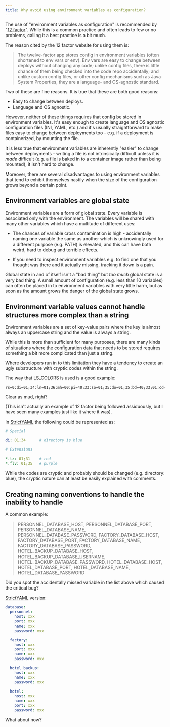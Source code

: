 ```yaml
---
title: Why avoid using environment variables as configuration?
---
```


The use of "environment variables as configuration" is recommended by
"[12 factor](https://12factor.net/config)". While this is a common
practice and often leads to few or no problems, calling it a best
practice is a bit much.

The reason cited by the 12 factor website for using them is:

>The twelve-factor app stores config in environment variables (often shortened to env vars or env). Env vars are easy to change between deploys without changing any code; unlike config files, there is little chance of them being checked into the code repo accidentally; and unlike custom config files, or other config mechanisms such as Java System Properties, they are a language- and OS-agnostic standard.

Two of these are fine reasons. It is true that these are both good reasons:

* Easy to change between deploys.
* Language and OS agnostic.

However, neither of these things requires that config be stored in environment variables.
It's easy enough to create language and OS agnostic configuration files
(INI, YAML, etc.) and it's usually straightforward to make files easy to change
between deployments too - e.g. if a deployment is containerized, by mounting the file.

It is less true that environment variables are inherently "easier" to change between
deployments - writing a file is not intrinsically difficult unless it is *made*
difficult (e.g. a file is baked in to a container image rather than being mounted), it
isn't hard to change.

Moreover, there are several disadvantages to using environment variables
that tend to exhibit themselves nastily when the size of the configuration grows beyond
a certain point.

## Environment variables are global state

Environment variables are a form of global state. Every variable
is associated only with the environment. The variables will be shared with many
other variables which have a multitude of different uses:

* The chances of variable cross contamination is high - accidentally naming one variable the same as another which is unknowingly used for a different purpose (e.g. PATH) is elevated, and this can have both weird, hard to debug and terrible effects.

* If you need to inspect environment variables e.g. to find one that you thought was there and it actually missing, tracking it down is a pain.

Global state in and of itself isn't a "bad thing" but *too much* global
state is a very bad thing. A small amount of configuration (e.g. less than
10 variables) can often be placed in to environment variables with very
little harm, but as soon as the amount grows the danger of the global
state grows.

## Environment variable values cannot handle structures more complex than a string

Environment variables are a set of key-value pairs where the key is almost always an
uppercase string and the value is always a string.

While this is more than sufficient for many purposes, there are many kinds of situations
where the configuration data that needs to be stored requires something a bit more
complicated than just a string.

Where developers run in to this limitation they have a tendency to create an ugly substructure with
cryptic codes within the string.

The way that LS_COLORS is used is a good example:

```
rs=0:di=01;34:ln=01;36:mh=00:pi=40;33:so=01;35:do=01;35:bd=40;33;01:cd=40;33;01:or=40;31;01:mi=00:su=37;41:sg=30;43:ca=30;41:tw=30;42:ow=34;42:st=37;44:ex=01;32:*.tar=01;31:*.tgz=01;31:*.arc=01;31:*.arj=01;31:*.taz=01;31:*.lha=01;31:*.lz4=01;31:*.lzh=01;31:*.lzma=01;31:*.tlz=01;31:*.txz=01;31:*.tzo=01;31:*.t7z=01;31:*.zip=01;31:*.z=01;31:*.Z=01;31:*.dz=01;31:*.gz=01;31:*.lrz=01;31:*.lz=01;31:*.lzo=01;31:*.xz=01;31:*.zst=01;31:*.tzst=01;31:*.bz2=01;31:*.bz=01;31:*.tbz=01;31:*.tbz2=01;31:*.tz=01;31:*.deb=01;31:*.rpm=01;31:*.jar=01;31:*.war=01;31:*.ear=01;31:*.sar=01;31:*.rar=01;31:*.alz=01;31:*.ace=01;31:*.zoo=01;31:*.cpio=01;31:*.7z=01;31:*.rz=01;31:*.cab=01;31:*.wim=01;31:*.swm=01;31:*.dwm=01;31:*.esd=01;31:*.jpg=01;35:*.jpeg=01;35:*.mjpg=01;35:*.mjpeg=01;35:*.gif=01;35:*.bmp=01;35:*.pbm=01;35:*.pgm=01;35:*.ppm=01;35:*.tga=01;35:*.xbm=01;35:*.xpm=01;35:*.tif=01;35:*.tiff=01;35:*.png=01;35:*.svg=01;35:*.svgz=01;35:*.mng=01;35:*.pcx=01;35:*.mov=01;35:*.mpg=01;35:*.mpeg=01;35:*.m2v=01;35:*.mkv=01;35:*.webm=01;35:*.ogm=01;35:*.mp4=01;35:*.m4v=01;35:*.mp4v=01;35:*.vob=01;35:*.qt=01;35:*.nuv=01;35:*.wmv=01;35:*.asf=01;35:*.rm=01;35:*.rmvb=01;35:*.flc=01;35:*.avi=01;35:*.fli=01;35:*.flv=01;35:*.gl=01;35:*.dl=01;35:*.xcf=01;35:*.xwd=01;35:*.yuv=01;35:*.cgm=01;35:*.emf=01;35:*.ogv=01;35:*.ogx=01;35:*.aac=00;36:*.au=00;36:*.flac=00;36:*.m4a=00;36:*.mid=00;36:*.midi=00;36:*.mka=00;36:*.mp3=00;36:*.mpc=00;36:*.ogg=00;36:*.ra=00;36:*.wav=00;36:*.oga=00;36:*.opus=00;36:*.spx=00;36:*.xspf=00;36:
```

Clear as mud, right?

(This isn't actually an example of 12 factor being followed assiduously, but I have seen many examples
just like it where it was).

In [StrictYAML](https://hitchdev.com/strictyaml) the following could be represented as:

```yaml
# Special

di: 01;34      # directory is blue

# Extensions

*.tz: 01;31    # red
*.flv: 01;35   # purple
```

While the codes are cryptic and probably should be changed (e.g. directory: blue), the cryptic nature
can at least be easily explained with comments.

## Creating naming conventions to handle the inability to handle 

A common example:

>PERSONNEL_DATABASE_HOST, PERSONNEL_DATABASE_PORT, PERSONNEL_DATABASE_NAME, PERSONNEL_DATABASE_PASSWORD, FACTORY_DATABASE_HOST, FACTORY_DATABASE_PORT, FACTORY_DATABASE_NAME, FACTORY_DATABASE_PASSWORD,
HOTEL_BACKUP_DATABASE_HOST, HOTEL_BACKUP_DATABASE_USERNAME, HOTEL_BACKUP_DATABASE_PASSWORD, HOTEL_DATABASE_HOST, HOTEL_DATABASE_PORT, HOTEL_DATABASE_NAME, HOTEL_DATABASE_PASSWORD

Did you spot the accidentally missed variable in the list above which caused the critical bug?

[StrictYAML](https://hitchdev.com/strictyaml) version:

```yaml
database:
  personnel:
    host: xxx
    port: xxx
    name: xxx
    password: xxx

  factory:
    host: xxx
    port: xxx
    name: xxx
    password: xxx

  hotel backup:
    host: xxx
    name: xxx
    password: xxx

  hotel:
    host: xxx
    name: xxx
    port: xxx
    password: xxx
```

What about now?
